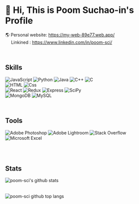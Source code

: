 # 👋 Hi, This is Poom Suchao-in's Profile

🌎 Personal website: https://my-web-89e77.web.app/ <br>
<img src="https://upload.wikimedia.org/wikipedia/commons/thumb/c/ca/LinkedIn_logo_initials.png/768px-LinkedIn_logo_initials.png" width="15" height="15"> Linkined : https://www.linkedin.com/in/poom-sci/

<br>

<H2>Skills</H2>
<p>
  <img alt="JavaScript" src="https://img.shields.io/badge/JavaScript-F7DF1E?logo=javascript&logoColor=white&style=for-the-badge" />

  <img alt="Python" src="https://img.shields.io/badge/Python-3776AB?logo=Python&logoColor=white&style=for-the-badge" />

  <img alt="Java" src="https://img.shields.io/badge/Java-007396?logo=Java&logoColor=white&style=for-the-badge" />

  <img alt="C++" src="https://img.shields.io/badge/C++-00599C?logo=C++&logoColor=white&style=for-the-badge" />

  <img alt="C" src="https://img.shields.io/badge/C-A8B9CC?logo=C&logoColor=white&style=for-the-badge" />

  <br>
  <img alt="HTML" src="https://img.shields.io/badge/HTML-E34F26?logo=html5&logoColor=white&style=for-the-badge" />

  <img alt="Css" src="https://img.shields.io/badge/CSS-1572B6?logo=css3&logoColor=white&style=for-the-badge" />

  <br>
  <img alt="React" src="https://img.shields.io/badge/React-61DAFB?logo=react&logoColor=white&style=for-the-badge" />

  <img alt="Redux" src="https://img.shields.io/badge/Redux-764ABC?logo=redux&logoColor=white&style=for-the-badge" />

  <img alt="Express" src="https://img.shields.io/badge/Express-000000?logo=express&logoColor=white&style=for-the-badge" />

  <img alt="SciPy" src="https://img.shields.io/badge/SciPy-8CAAE6?logo=SciPy&logoColor=white&style=for-the-badge" />

  <br>
  <img alt="MongoDB" src="https://img.shields.io/badge/MongoDB-47A248?logo=MongoDB&logoColor=white&style=for-the-badge" />

  <img alt="MySQL" src="https://img.shields.io/badge/MySQL-4479A1?logo=MySQL&logoColor=white&style=for-the-badge" />
  
</p>

<br>

<H2>Tools</H2>

<img alt="Adobe Photoshop" src="https://img.shields.io/badge/Photoshop-31A8FF?logo=Adobe Photoshop&logoColor=white&style=for-the-badge" />

<img alt="Adobe Lightroom" src="https://img.shields.io/badge/Lightroom-31A8FF?logo=Adobe Lightroom&logoColor=white&style=for-the-badge" />

<img alt="Stack Overflow" src="https://img.shields.io/badge/StackOverflow-F58025?logo=Stack Overflow&logoColor=white&style=for-the-badge" />

<img alt="Microsoft Excel" src="https://img.shields.io/badge/Excel-217346?logo=Microsoft Excel&logoColor=white&style=for-the-badge" />

<br><br>

<H2>Stats</H2>
<img
  src="https://github-readme-stats.vercel.app/api?username=poom-sci&count_private=true&show_icons=true&theme=gruvbox" alt="poom-sci's github stats"
/>
<br><br><br>
<img
  src="https://github-readme-stats.vercel.app/api/top-langs/?username=poom-sci&theme=gruvbox" alt="poom-sci github top langs"
/>

<!-- <img src="https://img.shields.io/badge/BadgeText-HexColor?logo=react&logoColor=ColorName&style=ShieldStyle" /> -->

<!--
**poom-sci/poom-sci** is a ✨ _special_ ✨ repository because its `README.md` (this file) appears on your GitHub profile.

Here are some ideas to get you started:

- 🔭 I’m currently working on ...
- 🌱 I’m currently learning ...
- 👯 I’m looking to collaborate on ...
- 🤔 I’m looking for help with ...
- 💬 Ask me about ...
- 📫 How to reach me: ...
- 😄 Pronouns: ...
- ⚡ Fun fact: ...
-->
